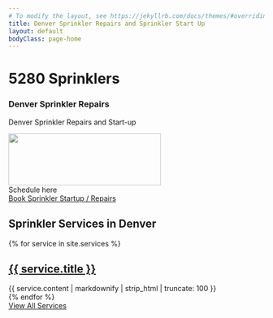 ```yaml
---
# To modify the layout, see https://jekyllrb.com/docs/themes/#overriding-theme-defaults
title: Denver Sprinkler Repairs and Sprinkler Start Up
layout: default
bodyClass: page-home
---
```

<div class="intro pb-4">
  <div class="container">
    <h1>5280 Sprinklers</h1><h3>Denver Sprinkler Repairs</h3>
    <p>Denver Sprinkler Repairs and Start-up</p>
    <img class="size-medium wp-image-21" title="Denver Sprinkler Start up" src="http://www.denversprinklerblowout.com/wp-content/uploads/2010/04/sprinklerStartUP-300x102.jpg" alt="" width="300" height="102"/><br>
    Schedule here<br>
    <a href="https://aurorablowout.genbook.com">Book Sprinkler Startup / Repairs</a>
  </div>
</div>

<!--<div class="container pt-2">
  <div class="call">
    <div class="call-box-top">
      <div class="call-phone"><strong>Chat:</strong> (chat link -> bottom-right)</div>
      <div class="call-phone"><strong>Phone: </strong> {{ site.data.contact.phone }} (via text message please) </div>
      <div class="call-email"><strong>Email: </strong>
        <a href="mailto:{{ site.data.contact.email }}">
          {{ site.data.contact.email }}
        </a>
      </div>
    </div>
    <div class="call-box-bottom">
      <a href="{{site.baseurl}}/contact" class="button">More info</a>
    </div>
  </div>
</div>
-->

<div class="container pt-8 pt-md-10">
  <div class="row justify-content-start">
    <div class="col-12">
      <h2 class="title-3 text-dark mb-3">Sprinkler Services in Denver</h2>
    </div>
    {% for service in site.services %}
    <div class="col-12 col-md-4 mb-1">
      <div class="service service-summary">
        <div class="service-content">
          <h2 class="service-title">
            <a href="{{site.baseurl}}{{ service.url }}">{{ service.title }}</a>
          </h2>
          {{ service.content | markdownify | strip_html | truncate: 100 }}
        </div>
      </div>
    </div>
    {% endfor %}
    <div class="col-12 text-center">
      <a class="button button-primary mt-2" href="{{site.baseurl}}/services">View All Services</a>
    </div>
  </div>
</div>

<!--<div class="container pt-5 pb-5 pt-md-7 pb-md-7">
  <div class="row justify-content-center">
    <div class="col-12">
      <h2 class="title-3 text-dark mb-4">Our Features</h2>
    </div>
    {% for feature in site.data.features %}
    <div class="col-12 col-md-6 col-lg-4 mb-2">
      <div class="feature">
        {% if feature.image %}<div class="feature-image"><img alt="{{ feature.title }} logo" src="{{ feature.image }}" /></div> {% endif %}
        <h2 class="feature-title">{{ feature.title }}</h2>
        <div class="feature-content">{{ feature.description }}</div>
      </div>
    </div>
    {% endfor %}
  </div>
</div>
-->
